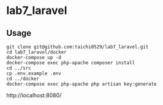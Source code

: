 # lab7_laravel

## Usage

```
git clone git@github.com:taichi0529/lab7_laravel.git
cd lab7_laravel/docker
docker-compose up -d
docker-compose exec php-apache composer install
cd ../src
cp .env.example .env
cd ../docker
docker-compose exec php-apache php artisan key:generate
```

http://localhost:8080/
